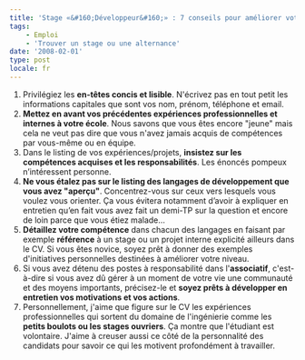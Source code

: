 ```yaml
---
title: 'Stage «&#160;Développeur&#160;» : 7 conseils pour améliorer votre CV'
tags:
    - Emploi
    - 'Trouver un stage ou une alternance'
date: '2008-02-01'
type: post
locale: fr
---
```


1.  Privil&#233;giez les **en-t&#234;tes concis et lisible**. N'&#233;crivez pas en tout petit les informations capitales que sont vos nom, pr&#233;nom, t&#233;l&#233;phone et email.
2.  **Mettez en avant vos pr&#233;c&#233;dentes exp&#233;riences professionnelles et internes &#224; votre &#233;cole**. Nous savons que vous &#234;tes encore &quot;jeune&quot; mais cela ne veut pas dire que vous n'avez jamais acquis de comp&#233;tences par vous-m&#234;me ou en &#233;quipe.
3.  Dans le listing de vos exp&#233;riences/projets, **insistez sur les comp&#233;tences acquises et les responsabilit&#233;s**. Les &#233;nonc&#233;s pompeux n&#8217;int&#233;ressent personne.
4.  **Ne vous &#233;talez pas sur le listing des langages de d&#233;veloppement que vous avez &quot;aper&#231;u&quot;**. Concentrez-vous sur ceux vers lesquels vous voulez vous orienter. &#199;a vous &#233;vitera notamment d&#8217;avoir &#224; expliquer en entretien qu&#8217;en fait vous avez fait un demi-TP sur la question et encore de loin parce que vous &#233;tiez malade…
5.  **D&#233;taillez votre comp&#233;tence** dans chacun des langages en faisant par exemple **r&#233;f&#233;rence** &#224; un stage ou un projet interne explicit&#233; ailleurs dans le CV. Si vous &#234;tes novice, soyez pr&#234;t &#224; donner des exemples d'initiatives personnelles destin&#233;es &#224; am&#233;liorer votre niveau.
6.  Si vous avez d&#233;tenu des postes &#224; responsabilit&#233; dans l'**associatif**, c'est-&#224;-dire si vous avez d&#251; g&#233;rer &#224; un moment de votre vie une communaut&#233; et des moyens importants, pr&#233;cisez-le et **soyez pr&#234;ts &#224; d&#233;velopper en entretien vos motivations et vos actions**.
7.  Personnellement, j'aime que figure sur le CV les exp&#233;riences professionnelles qui sortent du domaine de l'ing&#233;nierie comme les **petits boulots ou les stages ouvriers**. &#199;a montre que l'&#233;tudiant est volontaire. J'aime &#224; creuser aussi ce c&#244;t&#233; de la personnalit&#233; des candidats pour savoir ce qui les motivent profond&#233;ment &#224; travailler.
